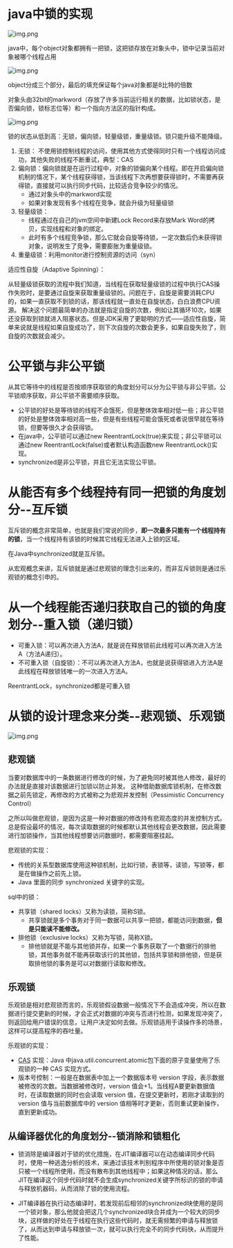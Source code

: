 # java中锁的实现

![img.png](dxt.png)

java中，每个object对象都拥有一把锁，这把锁存放在对象头中，锁中记录当前对象被哪个线程占用

![img.png](dxgc.png)

object分成三个部分，最后的填充保证每个java对象都是8比特的倍数

对象头由32bit的markword（存放了许多当前运行相关的数据，比如锁状态，是否偏向锁，锁标志位等）和一个指向方法区的指针构成。

![img.png](markword.png)

锁的状态从低到高：无锁，偏向锁，轻量级锁，重量级锁。锁只能升级不能降级。
1. 无锁： 不使用锁控制线程的访问，使用其他方式使得同时只有一个线程访问成功，其他失败的线程不断重试，典型：CAS
2. 偏向锁：偏向锁就是在运行过程中，对象的锁偏向某个线程。即在开启偏向锁机制的情况下，某个线程获得锁，当该线程下次再想要获得锁时，不需要再获得锁，直接就可以执行同步代码，比较适合竞争较少的情况。
    * 通过对象头中的markword实现
    * 如果对象发现有多个线程在竞争，就会升级为轻量级锁
3. 轻量级锁： 
    * 线程通过在自己的jvm空间中新建Lock Record来存放Mark Word的拷贝，实现线程和对象的绑定。
    * 此时有多个线程竞争锁，那么它就会自旋等待锁，一定次数后仍未获得锁对象，说明发生了竞争，需要膨胀为重量级锁。
4. 重量级锁：利用monitor进行控制资源的访问（syn）

适应性自旋（Adaptive Spinning）：

从轻量级锁获取的流程中我们知道，当线程在获取轻量级锁的过程中执行CAS操作失败时，是要通过自旋来获取重量级锁的。问题在于，自旋是需要消耗CPU的，如果一直获取不到锁的话，那该线程就一直处在自旋状态，白白浪费CPU资源。
解决这个问题最简单的办法就是指定自旋的次数，例如让其循环10次，如果还没获取到锁就进入阻塞状态。但是JDK采用了更聪明的方式——适应性自旋，简单来说就是线程如果自旋成功了，则下次自旋的次数会更多，如果自旋失败了，则自旋的次数就会减少。

# 公平锁与非公平锁
从其它等待中的线程是否按顺序获取锁的角度划分可以分为公平锁与非公平锁。公平锁顺序获取，非公平锁不需要顺序获取。
* 公平锁的好处是等待锁的线程不会饿死，但是整体效率相对低一些；非公平锁的好处是整体效率相对高一些，但是有些线程可能会饿死或者说很早就在等待锁，但要等很久才会获得锁。
* 在java中，公平锁可以通过new ReentrantLock(true)来实现；非公平锁可以通过new ReentrantLock(false)或者默认构造函数new ReentrantLock()实现。
* synchronized是非公平锁，并且它无法实现公平锁。
 
# 从能否有多个线程持有同一把锁的角度划分--互斥锁
互斥锁的概念非常简单，也就是我们常说的同步，**即一次最多只能有一个线程持有的锁**，当一个线程持有该锁的时候其它线程无法进入上锁的区域。

在Java中synchronized就是互斥锁。

从宏观概念来讲，互斥锁就是通过悲观锁的理念引出来的，而非互斥锁则是通过乐观锁的概念引申的。

# 从一个线程能否递归获取自己的锁的角度划分--重入锁（递归锁）
* 可重入锁：可以再次进入方法A，就是说在释放锁前此线程可以再次进入方法A（方法A递归）。
* 不可重入锁（自旋锁）：不可以再次进入方法A，也就是说获得锁进入方法A是此线程在释放锁钱唯一的一次进入方法A。

ReentrantLock，synchronized都是可重入锁

# 从锁的设计理念来分类--悲观锁、乐观锁

![img.png](bll.png)

## 悲观锁
当要对数据库中的一条数据进行修改的时候，为了避免同时被其他人修改，最好的办法就是直接对该数据进行加锁以防止并发。
这种借助数据库锁机制，在修改数据之前先锁定，再修改的方式被称之为悲观并发控制（Pessimistic Concurrency Control）

之所以叫做悲观锁，是因为这是一种对数据的修改持有悲观态度的并发控制方式。总是假设最坏的情况，每次读取数据的时候都默认其他线程会更改数据，因此需要进行加锁操作，当其他线程想要访问数据时，都需要阻塞挂起。

悲观锁的实现：

* 传统的关系型数据库使用这种锁机制，比如行锁，表锁等，读锁，写锁等，都是在做操作之前先上锁。
* Java 里面的同步 synchronized 关键字的实现。

sql中的锁：

* 共享锁（shared locks）又称为读锁，简称S锁。
  * 共享锁就是多个事务对于同一数据可以共享一把锁，都能访问到数据，**但是只能读不能修改。**
* 排他锁（exclusive locks）又称为写锁，简称X锁。
  * 排他锁就是不能与其他锁并存，如果一个事务获取了一个数据行的排他锁，其他事务就不能再获取该行的其他锁，包括共享锁和排他锁，但是获取排他锁的事务是可以对数据行读取和修改。
    
##  乐观锁

乐观锁是相对悲观锁而言的，乐观锁假设数据一般情况下不会造成冲突，所以在数据进行提交更新的时候，才会正式对数据的冲突与否进行检测，如果发现冲突了，则返回给用户错误的信息，让用户决定如何去做。乐观锁适用于读操作多的场景，这样可以提高程序的吞吐量。

乐观锁的实现：
* [CAS](../CAS/cas.md) 实现：Java 中java.util.concurrent.atomic包下面的原子变量使用了乐观锁的一种 CAS 实现方式。
* 版本号控制：一般是在数据表中加上一个数据版本号 version 字段，表示数据被修改的次数。当数据被修改时，version 值会+1。当线程A要更新数据值时，在读取数据的同时也会读取 version 值，在提交更新时，若刚才读取到的 version 值与当前数据库中的 version 值相等时才更新，否则重试更新操作，直到更新成功。


## 从编译器优化的角度划分--锁消除和锁粗化
* 锁消除是编译器对于锁的优化措施，在JIT编译器可以在动态编译同步代码时，使用一种逃逸分析的技术，来通过该技术判别程序中所使用的锁对象是否只被一个线程所使用，而没有散布到其他线程中；如果这种情况的话，那么JIT在编译这个同步代码时就不会生成synchronized关键字所标识的锁的申请与释放机器码，从而消除了锁的使用流程。
  
* JIT编译器在执行动态编译时，若发现前后相邻的synchronized块使用的是同一个锁对象，那么他就会把这几个synchronized块合并成为一个较大的同步块，这样做的好处在于线程在执行这些代码时，就无需频繁的申请与释放锁了，从而达到申请与释放锁一次，就可以执行完全不的同步代码快，从而提升了性能。
